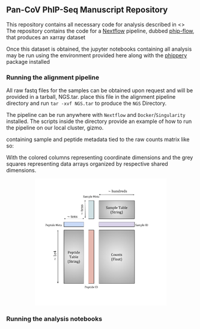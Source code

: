 ## Pan-CoV PhIP-Seq Manuscript Repository

This repository contains all necessary code for analysis described in <>
The repository contains the code for a [Nextflow](https://www.nextflow.io/docs/latest/getstarted.html) pipeline,
dubbed [phip-flow](https://github.com/matsengrp/phip-flow), that produces an xarray dataset 

Once this dataset is obtained, the jupyter notebooks containing all analysis may be run using the environment
provided here along with the [phippery](git@github.com:matsengrp/phippery.git) package installed

### Running the alignment pipeline

All raw fastq files for the samples can be obtained upon request and will be provided in a tarball, NGS.tar.
place this file in the alignment pipeline directory and run `tar -xvf NGS.tar` to produce the `NGS` Directory.

The pipeline can be run anywhere with `Nextflow` and `Docker`/`Singularity` installed. 
The scripts inside the directory provide an example of how to run the pipeline on our local cluster, gizmo.



containing sample and peptide metadata tied to the raw counts matrix like so:

With the colored columns representing coordinate dimensions and the grey squares representing data arrays
organized by respective shared dimensions.

<p align="center">
  <img src="cartoons/Xarray.png" width="350">
</p>

### Running the analysis notebooks


